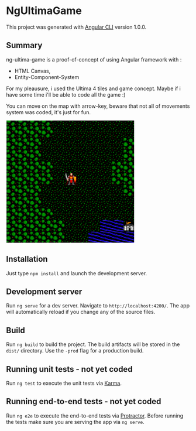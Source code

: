 # NgUltimaGame

This project was generated with [Angular CLI](https://github.com/angular/angular-cli) version 1.0.0.

## Summary
ng-ultima-game is a proof-of-concept of using Angular framework with :
- HTML Canvas,
- Entity-Component-System

For my pleausure, i used the Ultima 4 tiles and game concept.
Maybe if i have some time i'll be able to code all the game :)

You can move on the map with arrow-key, beware that not all of movements system was coded, it's just for fun.

![logo](https://github.com/cyberbobjr/ng-ultima-game/blob/master/docs/ng-ultima-poc.gif "screenshot")

## Installation
Just type ```npm install``` and launch the development server.

## Development server

Run `ng serve` for a dev server. Navigate to `http://localhost:4200/`. The app will automatically reload if you change any of the source files.

## Build

Run `ng build` to build the project. The build artifacts will be stored in the `dist/` directory. Use the `-prod` flag for a production build.

## Running unit tests - not yet coded

Run `ng test` to execute the unit tests via [Karma](https://karma-runner.github.io).

## Running end-to-end tests - not yet coded

Run `ng e2e` to execute the end-to-end tests via [Protractor](http://www.protractortest.org/).
Before running the tests make sure you are serving the app via `ng serve`.

